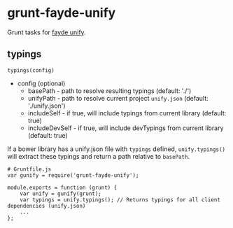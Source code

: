 # grunt-fayde-unify
Grunt tasks for [fayde unify](https://github.com/bsick7/fayde-unify).

## typings

`typings(config)`
- config (optional)
    - basePath - path to resolve resulting typings (default: './')
    - unifyPath - path to resolve current project `unify.json` (default: './unify.json')
    - includeSelf - if true, will include typings from current library (default: true)
    - includeDevSelf - if true, will include devTypings from current library (default: true)

If a bower library has a unify.json file with `typings` defined, `unify.typings()` will extract these typings and return a path relative to `basePath`.

```
# Gruntfile.js
var gunify = require('grunt-fayde-unify');

module.exports = function (grunt) {
    var unify = gunify(grunt);
    var typings = unify.typings(); // Returns typings for all client dependencies (unify.json)
    ...
};
```
